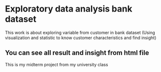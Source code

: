 # Exploratory data analysis bank dataset
This work is about exploring variable from customer in bank dataset 
(Using visualization and statistic to know customer characteristics and find insight)

## You can see all result and insight from html file

This is my midterm project from my university class

